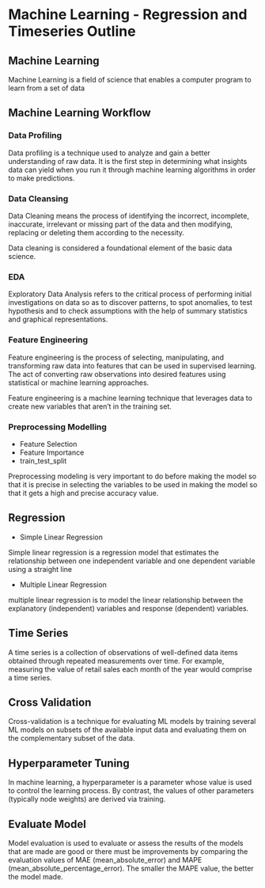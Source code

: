 # Machine Learning - Regression and Timeseries Outline

## Machine Learning
Machine Learning is a field of science that enables a computer program to learn from a set of data

## Machine Learning Workflow
### Data Profiling

Data profiling is a technique used to analyze and gain a better understanding of raw data. It is the first step in determining what insights data can yield when you     run it through machine learning algorithms in order to make predictions. 
### Data Cleansing

Data Cleaning means the process of identifying the incorrect, incomplete, inaccurate, irrelevant or missing part of the data and then modifying, replacing or deleting them according to the necessity. 

Data cleaning is considered a foundational element of the basic data science.
### EDA

Exploratory Data Analysis refers to the critical process of performing initial investigations on data so as to discover patterns, to spot anomalies, to test hypothesis and to check assumptions with the help of summary statistics and graphical representations.

### Feature Engineering

Feature engineering is the process of selecting, manipulating, and transforming raw data into features that can be used in supervised learning. The act of converting raw observations into desired features using statistical or machine learning approaches.

Feature engineering is a machine learning technique that leverages data to create new variables that aren’t in the training set.

### Preprocessing Modelling
  * Feature Selection
  * Feature Importance
  * train_test_split

Preprocessing modeling is very important to do before making the model so that it is precise in selecting the variables to be used in making the model so that it gets a high and precise accuracy value.
  

## Regression
* Simple Linear Regression

Simple linear regression is a regression model that estimates the relationship between one independent variable and one dependent variable using a straight line

* Multiple Linear Regression

multiple linear regression is to model the linear relationship between the explanatory (independent) variables and response (dependent) variables.

## Time Series 

A time series is a collection of observations of well-defined data items obtained through repeated measurements over time. For example, measuring the value of retail sales each month of the year would comprise a time series.

## Cross Validation

Cross-validation is a technique for evaluating ML models by training several ML models on subsets of the available input data and evaluating them on the complementary subset of the data.

## Hyperparameter Tuning

In machine learning, a hyperparameter is a parameter whose value is used to control the learning process. By contrast, the values of other parameters (typically node weights) are derived via training.

## Evaluate Model
Model evaluation is used to evaluate or assess the results of the models that are made are good or there must be improvements by comparing the evaluation values ​​of MAE (mean_absolute_error) and MAPE (mean_absolute_percentage_error). The smaller the MAPE value, the better the model made.
